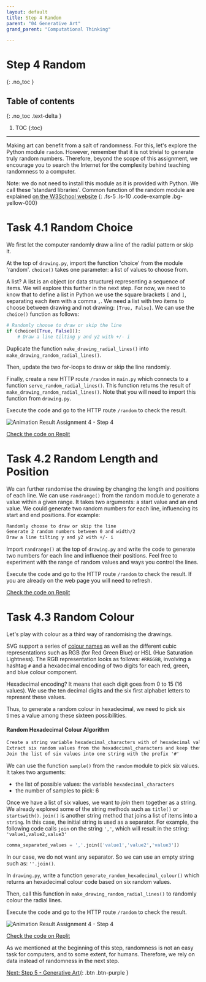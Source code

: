 ```yaml
---
layout: default
title: Step 4 Random
parent: "04 Generative Art"
grand_parent: "Computational Thinking"

---
```


# Step 4 Random
{: .no_toc }

## Table of contents
{: .no_toc .text-delta }

1. TOC
{:toc}

---

Making art can benefit from a salt of randomness. For this, let's explore the Python module `random`. However, remember that it is not trivial to generate truly random numbers. Therefore, beyond the scope of this assignment, we encourage you to search the Internet for the complexity behind teaching randomness to a computer.

Note: we do not need to install this module as it is provided with Python. We call these 'standard libraries'. Common function of the random module are explained [on the W3School website](https://www.w3schools.com/python/module_random.asp)
{: .fs-5 .ls-10 .code-example .bg-yellow-000}


# Task 4.1 Random Choice

We first let the computer randomly draw a line of the radial pattern or skip it.

At the top of `drawing.py`, import the function 'choice' from the module 'random'. `choice()` takes one parameter: a list of values to choose from.

A list? A list is an object (or data structure) representing a sequence of items. We will explore this further in the next step. For now, we need to know that to define a list in Python we use the square brackets `[` and `]`, separating each item with a comma `,`. We need a list with two items to choose between drawing and not drawing: `[True, False]`. We can use the `choice()` function as follows:

```python
# Randomly choose to draw or skip the line
if (choice([True, False])):
    # Draw a line tilting y and y2 with +/- i
```

Duplicate the function `make_drawing_radial_lines()` into `make_drawing_random_radial_lines()`.

Then, update the two for-loops to draw or skip the line randomly.

Finally, create a new HTTP route `/random` in `main.py` which connects to a function `serve_random_radial_lines()`. This function returns the result of `make_drawing_random_radial_lines()`. Note that you will need to import this function from `drawing.py`.

Execute the code and go to the HTTP route `/random` to check the result.

![Animation Result Assignment 4 - Step 4]({{site.baseurl}}/assets/images/task-4-4-1.gif)

[Check the code on Replit](https://replit.com/@dcdlab/generative-art-step4-1)

# Task 4.2 Random Length and Position

We can further randomise the drawing by changing the length and positions of each line. We can use `randrange()` from the random module to generate a value within a given range. It takes two arguments: a start value and an end value. We could generate two random numbers for each line, influencing its start and end positions. For example:

```markdown
Randomly choose to draw or skip the line
Generate 2 random numbers between 0 and width/2
Draw a line tilting y and y2 with +/- i
```

Import `randrange()` at the top of `drawing.py` and write the code to generate two numbers for each line and influence their positions. Feel free to experiment with the range of random values and ways you control the lines.

Execute the code and go to the HTTP route `/random` to check the result. If you are already on the web page you will need to refresh.

[Check the code on Replit](https://replit.com/@dcdlab/generative-art-step4-2)

# Task 4.3 Random Colour

Let's play with colour as a third way of randomising the drawings.

SVG support a series of [colour names](https://www.w3.org/TR/css-color-3/#valuea-def-color) as well as the different cubic representations such as RGB (for Red Green Blue) or HSL (Hue Saturation Lightness). The RGB representation looks as follows: `#RRGGBB`, involving a hashtag `#` and a hexadecimal encoding of two digits for each red, green, and blue colour component.

Hexadecimal encoding? It means that each digit goes from 0 to 15 (16 values). We use the ten decimal digits and the six first alphabet letters to represent these values.

Thus, to generate a random colour in hexadecimal, we need to pick six times a value among these sixteen possibilities.

#### Random Hexadecimal Colour Algorithm

```markdown
Create a string variable hexadecimal_characters with of hexadecimal values '0123456789ABCDEF'
Extract six random values from the hexadecimal_characters and keep them in the variable random_value_list
Join the list of six values into one string with the prefix '#'
```

We can use the function `sample()` from the `random` module to pick six values. It takes two arguments:
* the list of possible values: the variable `hexadecimal_characters`
* the number of samples to pick: 6

Once we have a list of six values, we want to _join_ them together as a string. We already explored some of the string methods such as `title()` or `startswith()`. `join()` is another string method that joins a list of items into a `string`. In this case, the initial string is used as a separator. For example, the following code calls `join` on the string `','`, which will result in the string: `'value1,value2,value3'`

```Python
comma_separated_values = ','.join(['value1','value2','value3'])
```

In our case, we do not want any separator. So we can use an empty string such as: `''.join()`.

In `drawing.py`, write a function `generate_random_hexadecimal_colour()` which returns an hexadecimal colour code based on six random values.

Then, call this function in `make_drawing_random_radial_lines()` to randomly colour the radial lines.

Execute the code and go to the HTTP route `/random` to check the result.

![Animation Result Assignment 4 - Step 4]({{site.baseurl}}/assets/images/task-4-4-random-colour.gif)

[Check the code on Replit](https://replit.com/@dcdlab/generative-art-step4-3)

As we mentioned at the beginning of this step, randomness is not an easy task for computers, and to some extent, for humans. Therefore, we rely on data instead of randomness in the next step.

[Next: Step 5 - Generative Art]({{site.baseurl}}/computational-thinking/04-generative-art/step5-list){: .btn .btn-purple }
